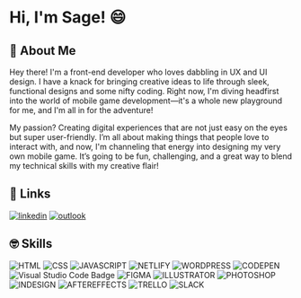 # Hi, I'm Sage! 😄


## 🥳 About Me
Hey there! I'm a front-end developer who loves dabbling in UX and UI design. I have a knack for bringing creative ideas to life through sleek, functional designs and some nifty coding. Right now, I'm diving headfirst into the world of mobile game development—it's a whole new playground for me, and I'm all in for the adventure!

My passion? Creating digital experiences that are not just easy on the eyes but super user-friendly. I’m all about making things that people love to interact with, and now, I'm channeling that energy into designing my very own mobile game. It’s going to be fun, challenging, and a great way to blend my technical skills with my creative flair!


## 🤗 Links
<!-- [![portfolio](https://img.shields.io/badge/my_portfolio-000?style=for-the-badge&logo=ko-fi&logoColor=white)](https://codedcat.com/) -->
[![linkedin](https://img.shields.io/badge/linkedin-0A66C2?style=for-the-badge&logo=linkedin&logoColor=white)](https://www.linkedin.com/sagenorton)
[![outlook](https://img.shields.io/badge/Microsoft_Outlook-0078D4?style=for-the-badge&logo=microsoft-outlook&logoColor=white)](prplsage@outlook.com)


## 🤓 Skills

![HTML](https://img.shields.io/badge/HTML5-E34F26?style=for-the-badge&logo=html5&logoColor=white)
![CSS](https://img.shields.io/badge/CSS3-1572B6?style=for-the-badge&logo=css3&logoColor=white)
![JAVASCRIPT](https://img.shields.io/badge/JavaScript-F7DF1E?style=for-the-badge&logo=javascript&logoColor=black)
![NETLIFY](https://img.shields.io/badge/Netlify-00C7B7?style=for-the-badge&logo=netlify&logoColor=white)
![WORDPRESS](https://img.shields.io/badge/Wordpress-21759B?style=for-the-badge&logo=wordpress&logoColor=white)
![CODEPEN](https://img.shields.io/badge/CodePen-000?logo=codepen&logoColor=fff&style=for-the-badge)
![Visual Studio Code Badge](https://img.shields.io/badge/Visual%20Studio%20Code-007ACC?logo=visualstudiocode&logoColor=fff&style=for-the-badge)
![FIGMA](https://img.shields.io/badge/Figma-F24E1E?style=for-the-badge&logo=figma&logoColor=white)
![ILLUSTRATOR](https://img.shields.io/badge/Adobe%20Illustrator-FF9A00?style=for-the-badge&logo=adobe%20illustrator&logoColor=white)
![PHOTOSHOP](https://img.shields.io/badge/Adobe%20Photoshop-31A8FF?style=for-the-badge&logo=Adobe%20Photoshop&logoColor=black)
![INDESIGN](https://img.shields.io/badge/Adobe%20InDesign-FF3366?style=for-the-badge&logo=Adobe%20InDesign&logoColor=white)
![AFTEREFFECTS](https://img.shields.io/badge/Adobe%20after%20affects-CF96FD?style=for-the-badge&logo=Adobe%20after%20effects&logoColor=393665)
![TRELLO](https://img.shields.io/badge/Trello-0052CC?style=for-the-badge&logo=trello&logoColor=white)
![SLACK](https://img.shields.io/badge/Slack-4A154B?style=for-the-badge&logo=slack&logoColor=white)



<!-- ## 😎 My Guilty Pleasures

#### INTERESTS
![Static Badge](https://img.shields.io/badge/%F0%9F%8E%AC-HORROR_MOVIES-red)
![Static Badge](https://img.shields.io/badge/%F0%9F%8E%AE-VIDEO_GAMES-blue)
![Static Badge](https://img.shields.io/badge/%F0%9F%A7%A9-PUZZLES-lightgreen)
![Static Badge](https://img.shields.io/badge/%F0%9F%8E%B2-BOARD_GAMES-lightgrey)
![Static Badge](https://img.shields.io/badge/%F0%9F%8E%B6-MUSIC-green)
![Static Badge](https://img.shields.io/badge/%F0%9F%90%B1-CATS-orange)
![Static Badge](https://img.shields.io/badge/%F0%9F%93%9A-READING-darkblue)
![Static Badge](https://img.shields.io/badge/%F0%9F%8E%A8-ART-purple)
![Static Badge](https://img.shields.io/badge/%F0%9F%95%B7%EF%B8%8F-TARANTULAS-darkred)


#### GAMING
![Nintendo Badge](https://img.shields.io/badge/Nintendo-E60012?logo=nintendo&logoColor=fff&style=for-the-badge)
![Nintendo GameCube Badge](https://img.shields.io/badge/Nintendo%20GameCube-6A5FBB?logo=nintendogamecube&logoColor=fff&style=for-the-badge)
![Nintendo Switch Badge](https://img.shields.io/badge/Nintendo%20Switch-E60012?logo=nintendoswitch&logoColor=fff&style=for-the-badge)
![Pokémon Badge](https://img.shields.io/badge/Pok%C3%A9mon-FFCB05?logo=pokemon&logoColor=000&style=for-the-badge)
![Sega Badge](https://img.shields.io/badge/Sega-0089CF?logo=sega&logoColor=fff&style=for-the-badge)
![PlayStation Badge](https://img.shields.io/badge/PlayStation-003791?logo=playstation&logoColor=fff&style=for-the-badge)
![Oculus Badge](https://img.shields.io/badge/Oculus-1C1E20?logo=oculus&logoColor=fff&style=for-the-badge)

#### FOOD & DRINK
![Static Badge](https://img.shields.io/badge/%F0%9F%8D%9D-PASTA-beige)
![Static Badge](https://img.shields.io/badge/%F0%9F%8D%A3-SUSHI-pink)
![Static Badge](https://img.shields.io/badge/%F0%9F%A7%80-CHEESE-yellow)
![Static Badge](https://img.shields.io/badge/%F0%9F%8D%AC-CANDY-lightblue)
![Static Badge](https://img.shields.io/badge/%E2%98%95%EF%B8%8F-COFFEE-black)
![Static Badge](https://img.shields.io/badge/%F0%9F%8D%BA-BEER-gold)
![Static Badge](https://img.shields.io/badge/%F0%9F%A5%83-WHISKEY-brown)








 -->
